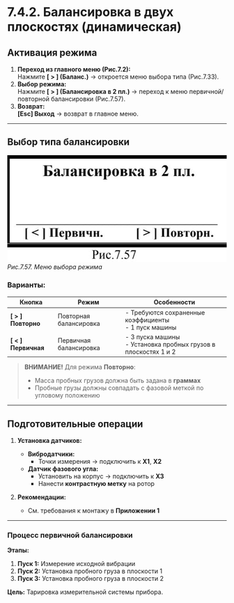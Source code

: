 # 7.4.2. Балансировка в двух плоскостях (динамическая)

## Активация режима
1. **Переход из главного меню (Рис.7.2):**  
   Нажмите **[ > ] (Баланс.)** → откроется меню выбора типа (Рис.7.33).  
2. **Выбор режима:**  
   Нажмите **[ > ] (Балансировка в 2 пл.)** → переход к меню первичной/повторной балансировки (Рис.7.57).  
3. **Возврат:**  
   **[Esc] Выход** → возврат в главное меню.

---

## Выбор типа балансировки
![](_page_37_Figure_4.jpeg)  
*Рис.7.57. Меню выбора режима*

### Варианты:
| Кнопка         | Режим                | Особенности                                                                 |
|----------------|----------------------|-----------------------------------------------------------------------------|
| **[ > ] Повторно** | Повторная балансировка | - Требуются сохраненные коэффициенты<br>- 1 пуск машины                    |
| **[ < ] Первичная** | Первичная балансировка | - 3 пуска машины<br>- Установка пробных грузов в плоскостях 1 и 2         |

> **ВНИМАНИЕ!** Для режима **Повторно**:  
> - Масса пробных грузов должна быть задана в **граммах**  
> - Пробные грузы должны совпадать с фазовой меткой по угловому положению  

---

## Подготовительные операции
1. **Установка датчиков:**  
   - **Вибродатчики:**  
     - Точки измерения → подключить к **Х1**, **Х2**  
   - **Датчик фазового угла:**  
     - Установить на корпус → подключить к **Х3**  
     - Нанести **контрастную метку** на ротор  

2. **Рекомендации:**  
   - См. требования к монтажу в **Приложении 1**  

---

### Процесс первичной балансировки
**Этапы:**  
1. **Пуск 1:** Измерение исходной вибрации  
2. **Пуск 2:** Установка пробного груза в плоскости 1  
3. **Пуск 3:** Установка пробного груза в плоскости 2  

**Цель:** Тарировка измерительной системы прибора.  


